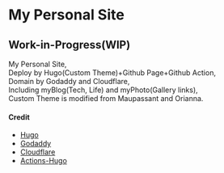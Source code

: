 # My Personal Site

Work-in-Progress(WIP)
----

My Personal Site,<br/>
Deploy by Hugo(Custom Theme)+Github Page+Github Action,<br/>
Domain by Godaddy and Cloudflare,<br/>
Including myBlog(Tech, Life) and myPhoto(Gallery links),<br/>
Custom Theme is modified from Maupassant and Orianna.<br/>

#### Credit
- [Hugo](https://github.com/gohugoio/hugo)
- [Godaddy](https://www.godaddy.com/)
- [Cloudflare](https://www.cloudflare.com)
- [Actions-Hugo](https://github.com/peaceiris/actions-hugo)